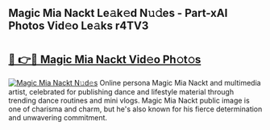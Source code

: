 ## Magic Mia Nackt Le𝚊k𝚎d N𝚞𝚍es - Part-xAI Photos Vid𝚎o Le𝚊ks r4TV3

# <h2><a href="http://fb5118p.evod.top/?m=Magic+Mia+Nackt">🔗 👉🔴 Magic Mia Nackt Vid𝚎o Ph𝚘t𝚘s</a></h2>

[![Magic Mia Nackt N𝚞d𝚎s](https://i.imgur.com/8V9OHl7.gif)](http://fb5118p.evod.top/?m=Magic+Mia+Nackt)
Online persona Magic Mia Nackt and multimedia artist, celebrated for publishing dance and lifestyle material through trending dance routines and mini vlogs. Magic Mia Nackt public image is one of charisma and charm, but he's also known for his fierce determination and unwavering commitment. 
